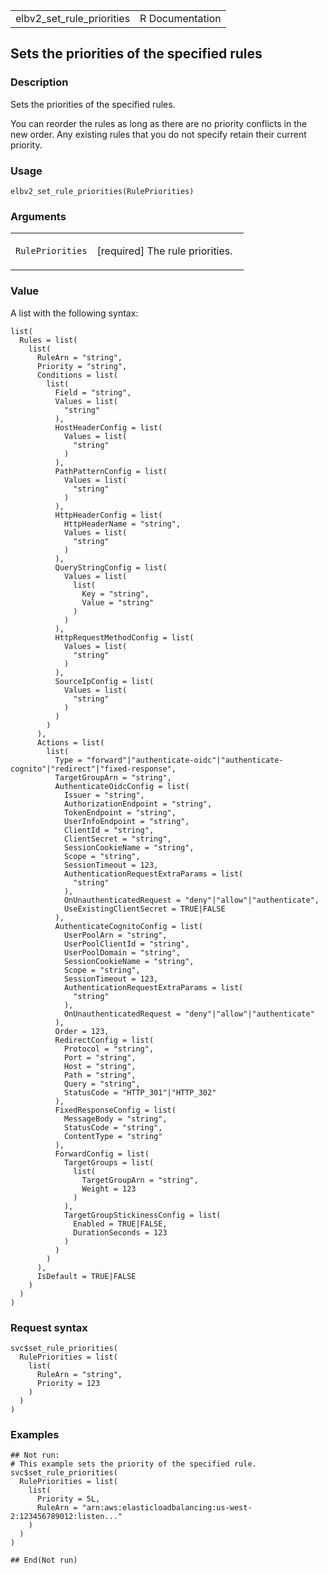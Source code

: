 <table style="width: 100%;">
<tbody>
<tr class="odd">
<td>elbv2_set_rule_priorities</td>
<td style="text-align: right;">R Documentation</td>
</tr>
</tbody>
</table>

## Sets the priorities of the specified rules

### Description

Sets the priorities of the specified rules.

You can reorder the rules as long as there are no priority conflicts in
the new order. Any existing rules that you do not specify retain their
current priority.

### Usage

    elbv2_set_rule_priorities(RulePriorities)

### Arguments

<table>
<colgroup>
<col style="width: 35%" />
<col style="width: 65%" />
</colgroup>
<tbody>
<tr class="odd">
<td><code
id="elbv2_set_rule_priorities_:_RulePriorities">RulePriorities</code></td>
<td><p>[required] The rule priorities.</p></td>
</tr>
</tbody>
</table>

### Value

A list with the following syntax:

    list(
      Rules = list(
        list(
          RuleArn = "string",
          Priority = "string",
          Conditions = list(
            list(
              Field = "string",
              Values = list(
                "string"
              ),
              HostHeaderConfig = list(
                Values = list(
                  "string"
                )
              ),
              PathPatternConfig = list(
                Values = list(
                  "string"
                )
              ),
              HttpHeaderConfig = list(
                HttpHeaderName = "string",
                Values = list(
                  "string"
                )
              ),
              QueryStringConfig = list(
                Values = list(
                  list(
                    Key = "string",
                    Value = "string"
                  )
                )
              ),
              HttpRequestMethodConfig = list(
                Values = list(
                  "string"
                )
              ),
              SourceIpConfig = list(
                Values = list(
                  "string"
                )
              )
            )
          ),
          Actions = list(
            list(
              Type = "forward"|"authenticate-oidc"|"authenticate-cognito"|"redirect"|"fixed-response",
              TargetGroupArn = "string",
              AuthenticateOidcConfig = list(
                Issuer = "string",
                AuthorizationEndpoint = "string",
                TokenEndpoint = "string",
                UserInfoEndpoint = "string",
                ClientId = "string",
                ClientSecret = "string",
                SessionCookieName = "string",
                Scope = "string",
                SessionTimeout = 123,
                AuthenticationRequestExtraParams = list(
                  "string"
                ),
                OnUnauthenticatedRequest = "deny"|"allow"|"authenticate",
                UseExistingClientSecret = TRUE|FALSE
              ),
              AuthenticateCognitoConfig = list(
                UserPoolArn = "string",
                UserPoolClientId = "string",
                UserPoolDomain = "string",
                SessionCookieName = "string",
                Scope = "string",
                SessionTimeout = 123,
                AuthenticationRequestExtraParams = list(
                  "string"
                ),
                OnUnauthenticatedRequest = "deny"|"allow"|"authenticate"
              ),
              Order = 123,
              RedirectConfig = list(
                Protocol = "string",
                Port = "string",
                Host = "string",
                Path = "string",
                Query = "string",
                StatusCode = "HTTP_301"|"HTTP_302"
              ),
              FixedResponseConfig = list(
                MessageBody = "string",
                StatusCode = "string",
                ContentType = "string"
              ),
              ForwardConfig = list(
                TargetGroups = list(
                  list(
                    TargetGroupArn = "string",
                    Weight = 123
                  )
                ),
                TargetGroupStickinessConfig = list(
                  Enabled = TRUE|FALSE,
                  DurationSeconds = 123
                )
              )
            )
          ),
          IsDefault = TRUE|FALSE
        )
      )
    )

### Request syntax

    svc$set_rule_priorities(
      RulePriorities = list(
        list(
          RuleArn = "string",
          Priority = 123
        )
      )
    )

### Examples

    ## Not run: 
    # This example sets the priority of the specified rule.
    svc$set_rule_priorities(
      RulePriorities = list(
        list(
          Priority = 5L,
          RuleArn = "arn:aws:elasticloadbalancing:us-west-2:123456789012:listen..."
        )
      )
    )

    ## End(Not run)
